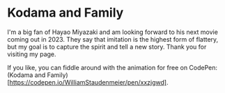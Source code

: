 # Kodama and Family

I'm a big fan of Hayao Miyazaki and am looking forward to his next movie coming out in 2023.   They say that imitation is the highest form of flattery, but my goal is to capture the spirit and tell a new story.  Thank you for visiting my page. 

If you like, you can fiddle around with the animation for free on CodePen: (Kodama and Family)[https://codepen.io/WilliamStaudenmeier/pen/xxzjgwd].

